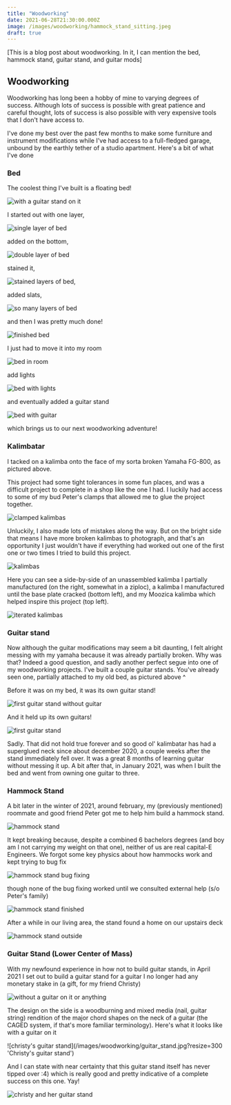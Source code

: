 ```yaml
---
title: "Woodworking"
date: 2021-06-28T21:30:00.000Z
image: /images/woodworking/hammock_stand_sitting.jpeg
draft: true
---
```


[This is a blog post about woodworking. In it, I can mention the bed, hammock stand, guitar stand, and guitar mods]

## Woodworking

Woodworking has long been a hobby of mine to varying degrees of success. Although lots of success is possible with great patience and careful thought, lots of success is also possible with very expensive tools that I don't have access to.

I've done my best over the past few months to make some furniture and instrument modifications while I've had access to a full-fledged garage, unbound by the earthly tether of a studio apartment. Here's a bit of what I've done

### Bed

The coolest thing I've built is a floating bed! 

![with a guitar stand on it](/images/woodworking/bed_first_pic.jpg?resize=300 'Bed')

I started out with one layer,

![single layer of bed](/images/woodworking/bed_one_layer.jpg?resize=300 'Bed First Layer')

added on the bottom, 

![double layer of bed](/images/woodworking/bed_no_stain.jpg?resize=300 'Bed Both Layers')

stained it,

![stained layers of bed](/images/woodworking/bed_one_layer.jpg?resize=300 'Bed Stained'),

added slats,

![so many layers of bed](/images/woodworking/bed_last_slat.jpeg?resize=300 'Bed Layered')

and then I was pretty much done!

![finished bed](/images/woodworking/bed_finished.jpeg?resize=300 'Bed Finished')

I just had to move it into my room

![bed in room](/images/woodworking/bed_assembled.jpg?resize=300 'Bed In Room')

add lights

![bed with lights](/images/woodworking/bed_lighting.jpg?resize=300 'Bed With Lights')

and eventually added a guitar stand

![bed with guitar](/images/woodworking/bed_with_guitar.jpg?resize=300 'Bed With Guitar')

which brings us to our next woodworking adventure!

### Kalimbatar

I tacked on a kalimba onto the face of my sorta broken Yamaha FG-800, as pictured above.

This project had some tight tolerances in some fun places, and was a difficult project to complete in a shop like the one I had. I luckily had access to some of my bud Peter's clamps that allowed me to glue the project together.

![clamped kalimbas](/images/woodworking/kalimbas_clamped.jpg?resize=300 'Kalimbas Clamped')

Unluckily, I also made lots of mistakes along the way. But on the bright side that means I have more broken kalimbas to photograph, and that's an opportunity I just wouldn't have if everything had worked out one of the first one or two times I tried to build this project.

![kalimbas](/images/woodworking/kalimbas.jpg?resize=300 'Kalimbas')

Here you can see a side-by-side of an unassembled kalimba I partially manufactured (on the right, somewhat in a ziploc), a kalimba I manufactured until the base plate cracked (bottom left), and my Moozica kalimba which helped inspire this project (top left).

![iterated kalimbas](/images/woodworking/kalimba_iterations.jpg?resize=300 'Kalimba iterations')

### Guitar stand

Now although the guitar modifications may seem a bit daunting, I felt alright messing with my yamaha because it was already partially broken. Why was that? Indeed a good question, and sadly another perfect segue into one of my woodworking projects. I've built a couple guitar stands. You've already seen one, partially attached to my old bed, as pictured above ^

Before it was on my bed, it was its own guitar stand!

![first guitar stand without guitar](/images/woodworking/guitar_stand_first_no_guitar.jpeg?resize=300 'First guitar stand without a guitar')

And it held up its own guitars!

![first guitar stand](/images/woodworking/guitar_stand_first.jpeg?resize=300 'First guitar stand WITH!!! a guitar')

Sadly. That did not hold true forever and so good ol' kalimbatar has had a superglued neck since about december 2020, a couple weeks after the stand immediately fell over. It was a great 8 months of learning guitar without messing it up. A bit after that, in January 2021, was when I built the bed and went from owning one guitar to three.

### Hammock Stand

A bit later in the winter of 2021, around february, my (previously mentioned) roommate and good friend Peter got me to help him build a hammock stand.

![hammock stand](/images/woodworking/hammock_stand.jpg?resize=300 'Hammock Stand')

It kept breaking because, despite a combined 6 bachelors degrees (and boy am I not carrying my weight on that one), neither of us are real capital-E Engineers. We forgot some key physics about how hammocks work and kept trying to bug fix

![hammock stand bug fixing](/images/woodworking/hammock_stand_bug_fixing.jpeg?resize=300 'Hammock Stand Bug Fixing')

though none of the bug fixing worked until we consulted external help (s/o Peter's family)

![hammock stand finished](/images/woodworking/hammock_stand_2.jpg?resize=300 'Hammock Stand Done, Peter Satisfied')

After a while in our living area, the stand found a home on our upstairs deck

![hammock stand outside](/images/woodworking/hammock_stand_outside.jpg?resize=300 'Hammock Stand Outside')

### Guitar Stand (Lower Center of Mass)

With my newfound experience in how not to build guitar stands, in April 2021 I set out to build a guitar stand for a guitar I no longer had any monetary stake in (a gift, for my friend Christy)

![without a guitar on it or anything](/images/woodworking/guitar_stand_plain.jpg?resize=300 'Guitar Stand')

The design on the side is a woodburning and mixed media (nail, guitar string) rendition of the major chord shapes on the neck of a guitar (the CAGED system, if that's more familiar terminology). Here's what it looks like with a guitar on it

![christy's guitar stand](/images/woodworking/guitar_stand.jpg?resize=300 'Christy's guitar stand')

And I can state with near certainty that this guitar stand itself has never tipped over :4) which is really good and pretty indicative of a complete success on this one. Yay!

![christy and her guitar stand](/images/woodworking/christy_guitar_stand.jpg?resize=300 'Christy and her guitar stand')